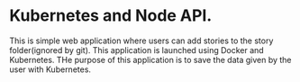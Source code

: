 # Kubernetes and Node API.

This is simple web application where users can add stories to the story folder(ignored by git).
This application is launched using Docker and Kubernetes.
THe purpose of this application is to save the data given by the user with Kubernetes.
